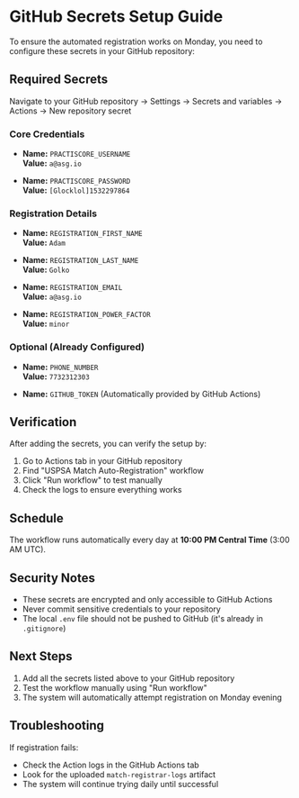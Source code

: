 # GitHub Secrets Setup Guide

To ensure the automated registration works on Monday, you need to configure these secrets in your GitHub repository:

## Required Secrets

Navigate to your GitHub repository → Settings → Secrets and variables → Actions → New repository secret

### Core Credentials
- **Name:** `PRACTISCORE_USERNAME`  
  **Value:** `a@asg.io`

- **Name:** `PRACTISCORE_PASSWORD`  
  **Value:** `[Glocklol]1532297864`

### Registration Details
- **Name:** `REGISTRATION_FIRST_NAME`  
  **Value:** `Adam`

- **Name:** `REGISTRATION_LAST_NAME`  
  **Value:** `Golko`

- **Name:** `REGISTRATION_EMAIL`  
  **Value:** `a@asg.io`

- **Name:** `REGISTRATION_POWER_FACTOR`  
  **Value:** `minor`

### Optional (Already Configured)
- **Name:** `PHONE_NUMBER`  
  **Value:** `7732312303`

- **Name:** `GITHUB_TOKEN` (Automatically provided by GitHub Actions)

## Verification

After adding the secrets, you can verify the setup by:

1. Go to Actions tab in your GitHub repository
2. Find "USPSA Match Auto-Registration" workflow  
3. Click "Run workflow" to test manually
4. Check the logs to ensure everything works

## Schedule

The workflow runs automatically every day at **10:00 PM Central Time** (3:00 AM UTC).

## Security Notes

- These secrets are encrypted and only accessible to GitHub Actions
- Never commit sensitive credentials to your repository
- The local `.env` file should not be pushed to GitHub (it's already in `.gitignore`)

## Next Steps

1. Add all the secrets listed above to your GitHub repository
2. Test the workflow manually using "Run workflow" 
3. The system will automatically attempt registration on Monday evening

## Troubleshooting

If registration fails:
- Check the Action logs in the GitHub Actions tab
- Look for the uploaded `match-registrar-logs` artifact
- The system will continue trying daily until successful